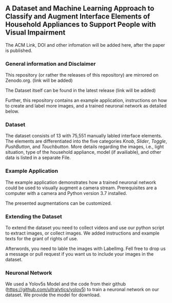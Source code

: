 ## A Dataset and Machine Learning Approach to Classify and Augment Interface Elements of Household Appliances to Support People with Visual Impairment
The ACM Link, DOI and other infomation will be added here, after the paper is published.

### General information and Disclaimer
This repository (or rather the releases of this repository) are mirrored on Zenodo.org. (link will be added)

The Dataset itself can be found in the latest release (link will be added) 

Further, this repository contains an example application, instructions on how to create and label more images, and a trained neuronal network as detailed below.

### Dataset
The dataset consists of 13 with 75,551 manually labled interface elements. The elements are differentiated into the five categories *Knob*, *Slider*, *Toggle*, *PushButton*, and *Touchbutton*. More details regarding the images, i.e., light situation, type of the household appliance, model (if availiable), and other data is listed in a separate File.

### Example Application
The example application demonstrates how a trained neuronal network could be used to visually augment a camera stream. Prerequisites are a computer with a camera and Python version 3.7 installed.

The presented augmentations can be customized.

### Extending the Dataset
To extend the dataset you need to collect videos and use our python script to extract images, or collect images. We added instructions and example texts for the grant of rights of use.

Afterwords, you need to lable the images with LabelImg.
Fell free to drop us a message or pull request if you want us to include your images in the dataset.

### Neuronal Network
We used a Yolov5s Model and the code from their github (https://github.com/ultralytics/yolov5) to train a neuronal network on our dataset. We provide the model for download.